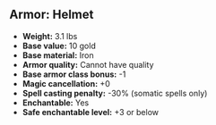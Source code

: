 ## Armor: Helmet
- **Weight:** 3.1 lbs
- **Base value:** 10 gold
- **Base material:** Iron
- **Armor quality:** Cannot have quality
- **Base armor class bonus:** -1
- **Magic cancellation:** +0
- **Spell casting penalty:** -30% (somatic spells only)
- **Enchantable:** Yes
- **Safe enchantable level:** +3 or below
